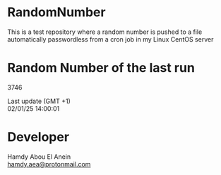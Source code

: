 # RandomNumber    
This is a test repository where a random number is pushed to a file automatically passwordless from a cron job in my Linux CentOS server    
# Random Number of the last run   
3746
      
Last update (GMT +1)    
02/01/25 14:00:01
# Developer    
Hamdy Abou El Anein   
hamdy.aea@protonmail.com
